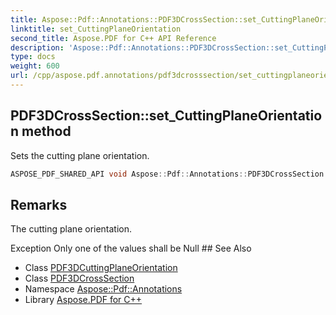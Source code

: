 ```yaml
---
title: Aspose::Pdf::Annotations::PDF3DCrossSection::set_CuttingPlaneOrientation method
linktitle: set_CuttingPlaneOrientation
second_title: Aspose.PDF for C++ API Reference
description: 'Aspose::Pdf::Annotations::PDF3DCrossSection::set_CuttingPlaneOrientation method. Sets the cutting plane orientation in C++.'
type: docs
weight: 600
url: /cpp/aspose.pdf.annotations/pdf3dcrosssection/set_cuttingplaneorientation/
---
```

## PDF3DCrossSection::set_CuttingPlaneOrientation method


Sets the cutting plane orientation.

```cpp
ASPOSE_PDF_SHARED_API void Aspose::Pdf::Annotations::PDF3DCrossSection::set_CuttingPlaneOrientation(System::SharedPtr<PDF3DCuttingPlaneOrientation> value)
```

## Remarks


The cutting plane orientation.

<parameterlist kind="exception">
  <parameteritem>
    <parameternamelist>
      <parametername>Exception</parametername>
    </parameternamelist>
    <parameterdescription>
      <para>Only one of the values shall be Null </para>
    </parameterdescription>
  </parameteritem>
</parameterlist>
## See Also

* Class [PDF3DCuttingPlaneOrientation](../../pdf3dcuttingplaneorientation/)
* Class [PDF3DCrossSection](../)
* Namespace [Aspose::Pdf::Annotations](../../)
* Library [Aspose.PDF for C++](../../../)
